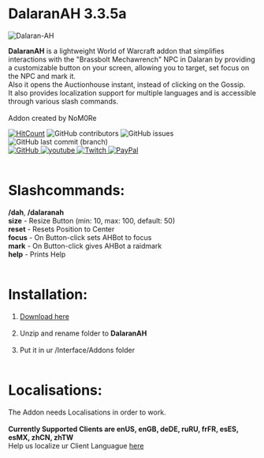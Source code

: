# DalaranAH 3.3.5a

<img src="https://i.ibb.co/s9D1LqG/Dalaran-AH.png" alt="Dalaran-AH" border="0">

**DalaranAH** is a lightweight World of Warcraft addon that simplifies interactions with the "Brassbolt Mechawrench" NPC in Dalaran by providing a customizable button on your screen, allowing you to target, set focus on the NPC and mark it.<br/>
Also it opens the Auctionhouse instant, instead of clicking on the Gossip.<br/>
It also provides localization support for multiple languages and is accessible through various slash commands.<br/><br/>
Addon created by NoM0Re



[![HitCount](https://hits.dwyl.com/NoM0Re/DalaranAH.svg?style=flat-square)](http://hits.dwyl.com/NoM0Re/DalaranAH) ![GitHub contributors](https://img.shields.io/github/contributors/NoM0Re/DalaranAH)
 ![GitHub issues](https://img.shields.io/github/issues/NoM0Re/DalaranAH)  ![GitHub last commit (branch)](https://img.shields.io/github/last-commit/NoM0Re/DalaranAH/main) <br/>
 <a href='https://github.com/NoM0Re' target="_blank">
  <img alt='GitHub' src='https://img.shields.io/badge/github-100000?style=flat-square&logo=GitHub&logoColor=white&labelColor=black&color=black'/>
</a>
<a href='https://www.youtube.com/@xpatrick99x' target="_blank">
  <img alt='youtube' src='https://img.shields.io/badge/YouTube-100000?style=flat-square&logo=youtube&logoColor=white&labelColor=FF0000&color=black'/>
</a>
<a href='https://www.twitch.tv/noom0re' target="_blank">
  <img alt='Twitch' src='https://img.shields.io/badge/Twitch-100000?style=flat-square&logo=Twitch&logoColor=white&labelColor=6441a5&color=black'/>
</a>
<a href='https://streamelements.com/noom0re/tip' target="_blank">
  <img alt='PayPal' src='https://img.shields.io/badge/Buy_me a coffee-100000?style=flat-square&logo=PayPal&logoColor=white&labelColor=3b7bbf&color=000000'/>
</a>
<br/><br/>
# **Slashcommands:**
**/dah**, **/dalaranah**<br/>
**size** - Resize Button (min: 10, max: 100, default: 50)<br/>
**reset** - Resets Position to Center<br/>
**focus** - On Button-click sets AHBot to focus<br/>
**mark** - On Button-click gives AHBot a raidmark<br/>
**help** - Prints Help<br/><br/>
# **Installation:**
1. [Download here](https://github.com/NoM0Re/DalaranAH/archive/refs/heads/main.zip)<br/><br/>
2. Unzip and rename folder to **DalaranAH**<br/><br/>
3. Put it in ur /Interface/Addons folder<br/><br/>
# **Localisations:**
The Addon needs Localisations in order to work.<br/><br/>
**Currently Supported Clients are enUS, enGB, deDE, ruRU, frFR, esES, esMX, zhCN, zhTW**<br/>
Help us localize ur Client Languague [here](https://github.com/NoM0Re/DalaranAH/pulls)<br/><br/><br/>


